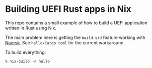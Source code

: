 # Building UEFI Rust apps in Nix

This repo contains a small example of how to build a UEFI application
written in Rust using Nix.

The main problem here is getting the `build-std` feature working with
[Naersk](https://github.com/nmattia/naersk). See `hello/Cargo.toml`
for the current workaround.

To build everything:

```sh
% nix-build -A hello
```

